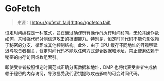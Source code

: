 <!--yml

category: 未分类

date: 2024-05-29 12:33:07

-->

# GoFetch

> 来源：[https://gofetch.fail](https://gofetch.fail)

恒定时间编程是一种范式，旨在通过确保所有操作的执行时间相同，无论其操作数如何，来增强代码对侧信道攻击的抵御能力。特别是，恒定时间代码不能包含依赖于秘密的分支、循环或其他控制结构。此外，由于 CPU 缓存不同地址的可观察延迟与攻击者相关，恒定时间代码不能以任何方式混合数据和地址，禁止使用依赖于秘密的内存访问或数组索引。

即使受害者按照恒定时间范式正确分离数据和地址，DMP 也将代表受害者生成依赖于秘密的内存访问，导致易受我们密钥提取攻击影响的可变时间代码。
